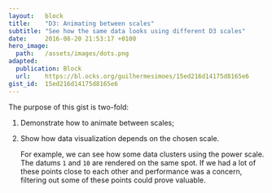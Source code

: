 ```yaml
---
layout:   block
title:    "D3: Animating between scales"
subtitle: "See how the same data looks using different D3 scales"
date:     2016-08-20 21:53:17 +0100
hero_image:
  path:   /assets/images/dots.png
adapted:
  publication: Block
  url:    https://bl.ocks.org/guilhermesimoes/15ed216d14175d8165e6
gist_id:  15ed216d14175d8165e6
---
```

The purpose of this gist is two-fold:

1. Demonstrate how to animate between scales;

2. Show how data visualization depends on the chosen scale.

   For example, we can see how some data clusters using the power scale. The datums `1` and `10` are rendered on the same spot. If we had a lot of these points close to each other and performance was a concern, filtering out some of these points could prove valuable.
